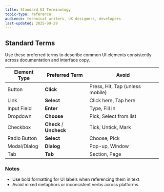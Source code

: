 ```yaml
---
title: Standard UI Terminology
topic-type: reference
audience: technical writers, UX designers, developers
last-updated: 2025-09-29
---
```


## Standard Terms

Use these preferred terms to describe common UI elements consistently across documentation and interface copy.

| Element Type     | Preferred Term     | Avoid                          |
|------------------|--------------------|--------------------------------|
| Button           | **Click**          | Press, Hit, Tap (unless mobile)|
| Link             | **Select**         | Click here, Tap here           |
| Input Field      | **Enter**          | Type, Fill in                  |
| Dropdown         | **Choose**         | Pick, Select from list         |
| Checkbox         | **Check** / **Uncheck** | Tick, Untick, Mark        |
| Radio Button     | **Select**         | Choose, Pick                   |
| Modal/Dialog     | **Dialog**         | Pop-up, Window                 |
| Tab              | **Tab**            | Section, Page                  |

### Notes

- Use bold formatting for UI labels when referencing them in text.
- Avoid mixed metaphors or inconsistent verbs across platforms.